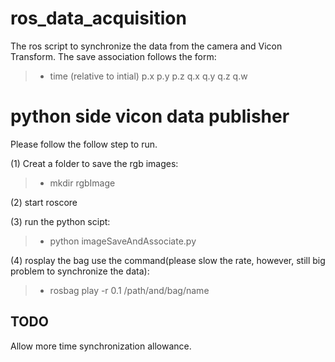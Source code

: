 # ros_data_acquisition
The ros script to synchronize the data from the camera and Vicon Transform. The save association follows the form:

>- time (relative to intial) p.x p.y p.z q.x q.y q.z q.w


# python side vicon data publisher

Please follow the follow step to run.

(1) Creat a folder to save the rgb images:
> - mkdir rgbImage


(2) start roscore

(3) run the python scipt:
> - python imageSaveAndAssociate.py

(4) rosplay the bag use the command(please slow the rate, however, still big problem to synchronize the data):

>- rosbag play -r 0.1 /path/and/bag/name


## TODO
Allow more time synchronization allowance.


